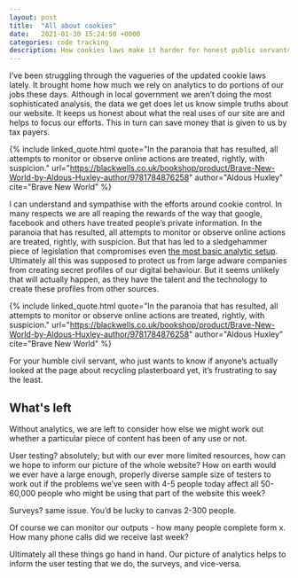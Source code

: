 ```yaml
---
layout: post
title:  "All about cookies"
date:   2021-01-30 15:24:50 +0000
categories: code tracking
description: How cookies laws make it harder for honest public servants
---
```


I’ve been struggling through the vagueries of the updated cookie laws lately. It brought home how much we rely on analytics to do portions of our jobs these days. Although in local government we aren’t doing the most sophisticated analysis, the data we get does let us know simple truths about our website. It keeps us honest about what the real uses of our site are and helps to focus our efforts. This in turn can save money that is given to us by tax payers.

{% include linked_quote.html quote="In the paranoia that has resulted, all attempts to monitor or observe online actions are treated, rightly, with suspicion." url="https://blackwells.co.uk/bookshop/product/Brave-New-World-by-Aldous-Huxley-author/9781784876258" author="Aldous Huxley" cite="Brave New World" %}

I can understand and sympathise with the efforts around cookie control. In many respects we are all reaping the rewards of the way that google, facebook and others have treated people’s private information. In the paranoia that has resulted, all attempts to monitor or observe online actions are treated, rightly, with suspicion. But that has led to a sledgehammer piece of legislation that compromises even [the most basic analytic setup](http://www.google.com/analytics). Ultimately all this was supposed to protect us from large adware companies from creating secret profiles of our digital behaviour. But it seems unlikely that will actually happen, as they have the talent and the technology to create these profiles from other sources.

{% include linked_quote.html quote="In the paranoia that has resulted, all attempts to monitor or observe online actions are treated, rightly, with suspicion." url="https://blackwells.co.uk/bookshop/product/Brave-New-World-by-Aldous-Huxley-author/9781784876258" author="Aldous Huxley" cite="Brave New World" %}

For your humble civil servant, who just wants to know if anyone’s actually looked at the page about recycling plasterboard yet, it’s frustrating to say the least.

## What's left

Without analytics, we are left to consider how else we might work out whether a particular piece of content has been of any use or not.

User testing? absolutely; but with our ever more limited resources, how can we hope to inform our picture of the whole website? How on earth would we ever have a large enough, properly diverse sample size of testers to work out if the problems we’ve seen with 4-5 people today affect all 50-60,000 people who might be using that part of the website this week?

Surveys? same issue. You’d be lucky to canvas 2-300 people.

Of course we can monitor our outputs - how many people complete form x. How many phone calls did we receive last week?

Ultimately all these things go hand in hand. Our picture of analytics helps to inform the user testing that we do, the surveys, and vice-versa.
